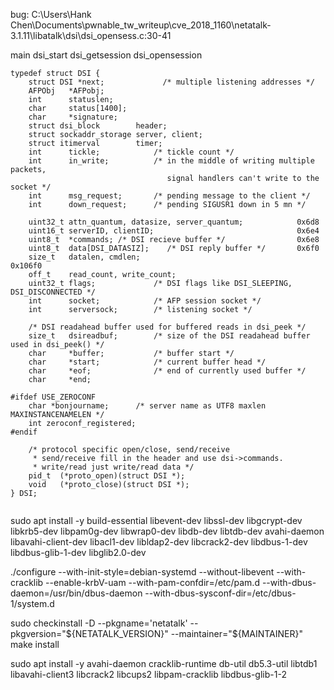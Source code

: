 bug: C:\Users\Hank Chen\Documents\pwnable_tw_writeup\cve_2018_1160\netatalk-3.1.11\libatalk\dsi\dsi_opensess.c:30-41

main
dsi_start
dsi_getsession 
dsi_opensession

```
typedef struct DSI {
    struct DSI *next;             /* multiple listening addresses */
    AFPObj   *AFPobj;
    int      statuslen;
    char     status[1400];
    char     *signature;
    struct dsi_block        header;
    struct sockaddr_storage server, client;
    struct itimerval        timer;
    int      tickle;            /* tickle count */
    int      in_write;          /* in the middle of writing multiple packets,
                                   signal handlers can't write to the socket */
    int      msg_request;       /* pending message to the client */
    int      down_request;      /* pending SIGUSR1 down in 5 mn */

    uint32_t attn_quantum, datasize, server_quantum;            0x6d8
    uint16_t serverID, clientID;                                0x6e4
    uint8_t  *commands; /* DSI recieve buffer */                0x6e8
    uint8_t  data[DSI_DATASIZ];    /* DSI reply buffer */       0x6f0
    size_t   datalen, cmdlen;                                   0x106f0
    off_t    read_count, write_count;
    uint32_t flags;             /* DSI flags like DSI_SLEEPING, DSI_DISCONNECTED */
    int      socket;            /* AFP session socket */
    int      serversock;        /* listening socket */

    /* DSI readahead buffer used for buffered reads in dsi_peek */
    size_t   dsireadbuf;        /* size of the DSI readahead buffer used in dsi_peek() */
    char     *buffer;           /* buffer start */
    char     *start;            /* current buffer head */
    char     *eof;              /* end of currently used buffer */
    char     *end;

#ifdef USE_ZEROCONF
    char *bonjourname;      /* server name as UTF8 maxlen MAXINSTANCENAMELEN */
    int zeroconf_registered;
#endif

    /* protocol specific open/close, send/receive
     * send/receive fill in the header and use dsi->commands.
     * write/read just write/read data */
    pid_t  (*proto_open)(struct DSI *);
    void   (*proto_close)(struct DSI *);
} DSI;
```
```

```

sudo apt install -y build-essential libevent-dev libssl-dev libgcrypt-dev libkrb5-dev libpam0g-dev libwrap0-dev libdb-dev libtdb-dev avahi-daemon libavahi-client-dev libacl1-dev libldap2-dev libcrack2-dev libdbus-1-dev libdbus-glib-1-dev libglib2.0-dev

./configure --with-init-style=debian-systemd --without-libevent --with-cracklib --enable-krbV-uam --with-pam-confdir=/etc/pam.d --with-dbus-daemon=/usr/bin/dbus-daemon --with-dbus-sysconf-dir=/etc/dbus-1/system.d

sudo checkinstall -D --pkgname='netatalk' --pkgversion="${NETATALK_VERSION}" --maintainer="${MAINTAINER}" make install

sudo apt install -y avahi-daemon cracklib-runtime db-util db5.3-util libtdb1 libavahi-client3 libcrack2 libcups2 libpam-cracklib libdbus-glib-1-2